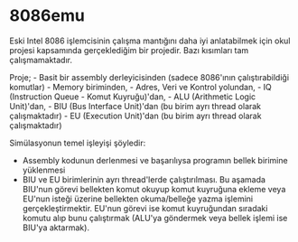 # 8086emu

Eski Intel 8086 işlemcisinin çalışma mantığını daha iyi anlatabilmek için okul projesi kapsamında gerçeklediğim bir projedir. Bazı kısımları tam çalışmamaktadır.

Proje;
      - Basit bir assembly derleyicisinden (sadece 8086'ının çalıştırabildiği komutlar)
      - Memory biriminden,
      - Adres, Veri ve Kontrol yolundan,
      - IQ (Instruction Queue - Komut Kuyruğu)'dan,
      - ALU (Arithmetic Logic Unit)'dan,
      - BIU (Bus Interface Unit)'dan (bu birim ayrı thread olarak çalışmaktadır)
      - EU (Execution Unit)'dan (bu birim ayrı thread olarak çalışmaktadır)

Simülasyonun temel işleyişi şöyledir:
- Assembly kodunun derlenmesi ve başarılıysa programın bellek birimine yüklenmesi
- BIU ve EU birimlerinin ayrı thread'lerde çalıştırılması.
  Bu aşamada BIU'nun görevi bellekten komut okuyup komut kuyruğuna ekleme veya EU'nun isteği üzerine bellekten okuma/belleğe yazma işlemini gerçekleştirmektir.
  EU'nun görevi ise komut kuyruğundan sıradaki komutu alıp bunu çalıştırmak (ALU'ya göndermek veya bellek işlemi ise BIU'ya aktarmak).

